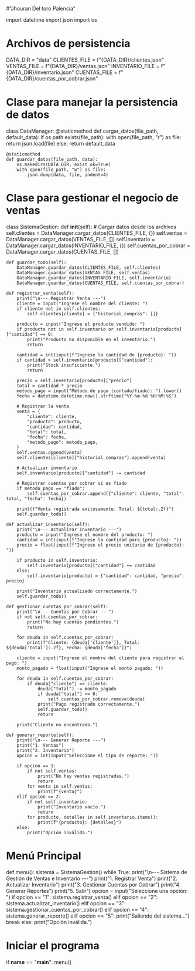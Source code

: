 #"Jhouran Del toro Palencia"

import datetime
import json
import os

# Archivos de persistencia
DATA_DIR = "data"
CLIENTES_FILE = f"{DATA_DIR}/clientes.json"
VENTAS_FILE = f"{DATA_DIR}/ventas.json"
INVENTARIO_FILE = f"{DATA_DIR}/inventario.json"
CUENTAS_FILE = f"{DATA_DIR}/cuentas_por_cobrar.json"

# Clase para manejar la persistencia de datos
class DataManager:
    @staticmethod
    def cargar_datos(file_path, default_data):
        if os.path.exists(file_path):
            with open(file_path, "r") as file:
                return json.load(file)
        else:
            return default_data

    @staticmethod
    def guardar_datos(file_path, data):
        os.makedirs(DATA_DIR, exist_ok=True)
        with open(file_path, "w") as file:
            json.dump(data, file, indent=4)

# Clase para gestionar el negocio de ventas
class SistemaGestion:
    def __init__(self):
        # Cargar datos desde los archivos
        self.clientes = DataManager.cargar_datos(CLIENTES_FILE, {})
        self.ventas = DataManager.cargar_datos(VENTAS_FILE, [])
        self.inventario = DataManager.cargar_datos(INVENTARIO_FILE, {})
        self.cuentas_por_cobrar = DataManager.cargar_datos(CUENTAS_FILE, [])

    def guardar_todo(self):
        DataManager.guardar_datos(CLIENTES_FILE, self.clientes)
        DataManager.guardar_datos(VENTAS_FILE, self.ventas)
        DataManager.guardar_datos(INVENTARIO_FILE, self.inventario)
        DataManager.guardar_datos(CUENTAS_FILE, self.cuentas_por_cobrar)

    def registrar_venta(self):
        print("\n--- Registrar Venta ---")
        cliente = input("Ingrese el nombre del cliente: ")
        if cliente not in self.clientes:
            self.clientes[cliente] = {"historial_compras": []}

        producto = input("Ingrese el producto vendido: ")
        if producto not in self.inventario or self.inventario[producto]["cantidad"] == 0:
            print("Producto no disponible en el inventario.")
            return

        cantidad = int(input(f"Ingrese la cantidad de {producto}: "))
        if cantidad > self.inventario[producto]["cantidad"]:
            print("Stock insuficiente.")
            return

        precio = self.inventario[producto]["precio"]
        total = cantidad * precio
        metodo_pago = input("Método de pago (contado/fiado): ").lower()
        fecha = datetime.datetime.now().strftime("%Y-%m-%d %H:%M:%S")

        # Registrar la venta 
        venta = {
            "cliente": cliente,
            "producto": producto,
            "cantidad": cantidad,
            "total": total,
            "fecha": fecha,
            "metodo_pago": metodo_pago,
        }
        self.ventas.append(venta)
        self.clientes[cliente]["historial_compras"].append(venta)

        # Actualizar inventario
        self.inventario[producto]["cantidad"] -= cantidad

        # Registrar cuentas por cobrar si es fiado
        if metodo_pago == "fiado":
            self.cuentas_por_cobrar.append({"cliente": cliente, "total": total, "fecha": fecha})

        print(f"Venta registrada exitosamente. Total: ${total:.2f}")
        self.guardar_todo()

    def actualizar_inventario(self):
        print("\n--- Actualizar Inventario ---")
        producto = input("Ingrese el nombre del producto: ")
        cantidad = int(input(f"Ingrese la cantidad para {producto}: "))
        precio = float(input(f"Ingrese el precio unitario de {producto}: "))

        if producto in self.inventario:
            self.inventario[producto]["cantidad"] += cantidad
        else:
            self.inventario[producto] = {"cantidad": cantidad, "precio": precio}

        print("Inventario actualizado correctamente.")
        self.guardar_todo()

    def gestionar_cuentas_por_cobrar(self):
        print("\n--- Cuentas por Cobrar ---")
        if not self.cuentas_por_cobrar:
            print("No hay cuentas pendientes.")
            return

        for deuda in self.cuentas_por_cobrar:
            print(f"Cliente: {deuda['cliente']}, Total: ${deuda['total']:.2f}, Fecha: {deuda['fecha']}")

        cliente = input("Ingrese el nombre del cliente para registrar el pago: ")
        monto_pagado = float(input("Ingrese el monto pagado: "))

        for deuda in self.cuentas_por_cobrar:
            if deuda["cliente"] == cliente:
                deuda["total"] -= monto_pagado
                if deuda["total"] <= 0:
                    self.cuentas_por_cobrar.remove(deuda)
                print("Pago registrado correctamente.")
                self.guardar_todo()
                return

        print("Cliente no encontrado.")

    def generar_reporte(self):
        print("\n--- Generar Reporte ---")
        print("1. Ventas")
        print("2. Inventario")
        opcion = int(input("Seleccione el tipo de reporte: "))

        if opcion == 1:
            if not self.ventas:
                print("No hay ventas registradas.")
                return
            for venta in self.ventas:
                print(f"{venta}")
        elif opcion == 2:
            if not self.inventario:
                print("Inventario vacío.")
                return
            for producto, detalles in self.inventario.items():
                print(f"{producto}: {detalles}")
        else:
            print("Opción inválida.")

# Menú Principal
def menu():
    sistema = SistemaGestion()
    while True:
        print("\n--- Sistema de Gestión de Ventas e Inventario ---")
        print("1. Registrar Venta")
        print("2. Actualizar Inventario")
        print("3. Gestionar Cuentas por Cobrar")
        print("4. Generar Reportes")
        print("5. Salir")
        opcion = input("Seleccione una opción: ")
        if opcion == "1":
            sistema.registrar_venta()
        elif opcion == "2":
            sistema.actualizar_inventario()
        elif opcion == "3":
            sistema.gestionar_cuentas_por_cobrar()
        elif opcion == "4":
            sistema.generar_reporte()
        elif opcion == "5":
            print("Saliendo del sistema...")
            break
        else:
            print("Opción inválida.")

# Iniciar el programa
if __name__ == "__main__":
    menu()
